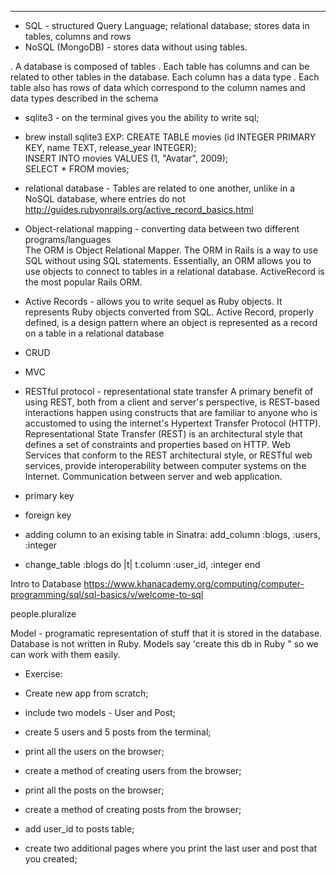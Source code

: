 
_______________
- SQL - structured Query Language; relational database; stores data in tables, columns and rows
- NoSQL (MongoDB) - stores data without using tables. 


. A database is composed of tables
. Each table has columns and can be related to 
other tables in the database. Each column has a data type
. Each table also has rows of data which correspond to the column names and data types described in the schema


- sqlite3 - on the terminal gives you the ability to write sql; 
- brew install sqlite3
EXP:
CREATE TABLE movies (id INTEGER PRIMARY KEY, name TEXT, release_year INTEGER);   
INSERT INTO movies VALUES (1, "Avatar", 2009);  
SELECT * FROM movies;

-  relational database - Tables are related to one another, unlike in a NoSQL database, where entries do not   
http://guides.rubyonrails.org/active_record_basics.html

- Object-relational mapping - converting data between two different programs/languages  
The ORM is Object Relational Mapper. The ORM in Rails is a way to use SQL without using SQL statements. Essentially, an ORM allows you to use objects to connect to tables in a relational database. ActiveRecord is the most popular Rails ORM.

- Active Records - allows you to write sequel as Ruby objects. It represents Ruby objects converted from SQL. Active Record, properly defined, is a design pattern where an object is represented as a record on a table in a relational database

- CRUD
- MVC
- RESTful protocol - representational state transfer
	A primary benefit of using REST, both from a client and server's perspective, is REST-based interactions happen using constructs that are familiar to anyone who is accustomed to using the internet's Hypertext Transfer Protocol (HTTP). Representational State Transfer (REST) is an architectural style that defines a set of constraints and properties based on HTTP. Web Services that conform to the REST architectural style, or RESTful web services, provide interoperability between computer systems on the Internet. 
	Communication between server and web application.


- primary key
- foreign key

- adding column to an exising table in Sinatra:
add_column :blogs, :users, :integer
- change_table :blogs do |t|
  		t.column :user_id, :integer
  	end



Intro to Database
https://www.khanacademy.org/computing/computer-programming/sql/sql-basics/v/welcome-to-sql

people.pluralize

Model - programatic representation of stuff that it is stored in the database. Database is not written in Ruby. Models say 'create this db in Ruby " so we can work with them easily.

		


 - Exercise:

- Create new app from scratch;		
- include two models - User and Post;  
- create 5 users and 5 posts from the terminal;  
- print all the users on the browser;
- create a method of creating users from the browser;  
- print all the posts on the browser;
- create a method of creating posts from the browser;

- add user_id to posts table;
- create two additional pages where you print the last user and post that you created;
